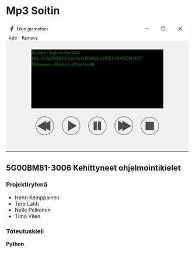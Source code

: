 # Mp3 Soitin

![Graafinen käyttöliittymä](./gui/gui.jpg)

## 5G00BM81-3006 Kehittyneet ohjelmointikielet

### Projektiryhmä
- Henri Kemppainen
- Tero Lahti
- Nelle Pelkonen
- Timo Vilen

### Toteutuskieli

**Python**